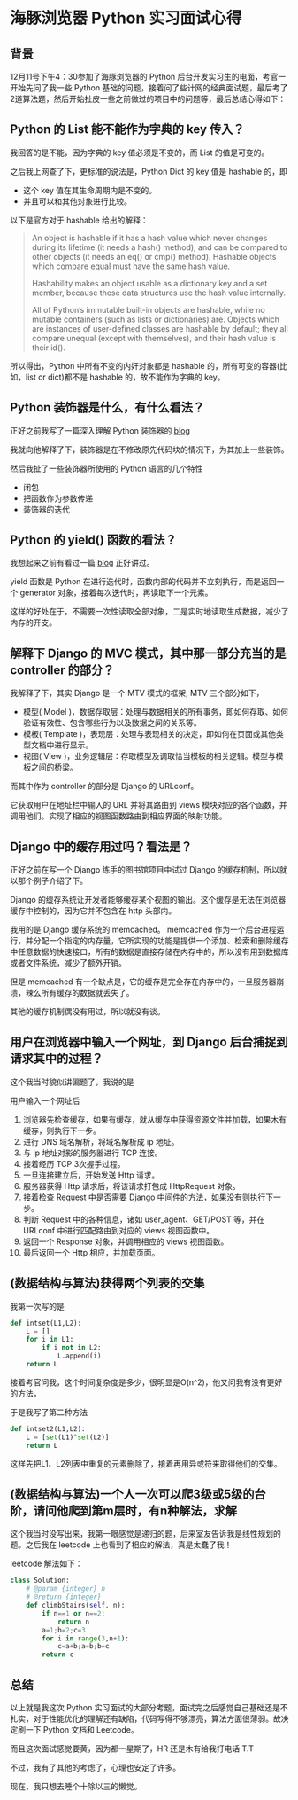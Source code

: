 # 海豚浏览器 Python 实习面试心得

## 背景
12月11号下午4：30参加了海豚浏览器的 Python 后台开发实习生的电面，考官一开始先问了我一些 Python 基础的问题，接着问了些计网的经典面试题，最后考了2道算法题，然后开始扯皮一些之前做过的项目中的问题等，最后总结心得如下：
<!--more-->

## Python 的 List 能不能作为字典的 key 传入？
我回答的是不能，因为字典的 key 值必须是不变的，而 List 的值是可变的。

之后我上网查了下，更标准的说法是，Python Dict 的 key 值是 hashable 的，即

- 这个 key 值在其生命周期内是不变的。
- 并且可以和其他对象进行比较。

以下是官方对于 hashable 给出的解释：
>
> An object is hashable if it has a hash value which never changes during its lifetime (it needs a hash() method), and can be compared to other objects (it needs an eq() or cmp() method). Hashable objects which compare equal must have the same hash value.
>
> Hashability makes an object usable as a dictionary key and a set member, because these data structures use the hash value internally.
>
> All of Python’s immutable built-in objects are hashable, while no mutable containers (such as lists or dictionaries) are. Objects which are instances of user-defined classes are hashable by default; they all compare unequal (except with themselves), and their hash value is their id().

所以得出，Python 中所有不变的内奸对象都是 hashable 的，所有可变的容器(比如，list or dict)都不是 hashable 的，故不能作为字典的 key。

## Python 装饰器是什么，有什么看法？
正好之前我写了一篇深入理解 Python 装饰器的 [blog](http://thehackercat.me/blog/2015/12/07/python-decorator-learning/)

我就向他解释了下，装饰器是在不修改原先代码块的情况下，为其加上一些装饰。

然后我扯了一些装饰器所使用的 Python 语言的几个特性

- 闭包
- 把函数作为参数传递
- 装饰器的迭代

## Python 的 yield() 函数的看法？
我想起来之前有看过一篇 [blog](http://pyzh.readthedocs.org/en/latest/the-python-yield-keyword-explained.html) 正好讲过。

yield 函数是 Python 在进行迭代时，函数内部的代码并不立刻执行，而是返回一个 generator 对象，接着每次迭代时，再读取下一个元素。

这样的好处在于，不需要一次性读取全部对象，二是实时地读取生成数据，减少了内存的开支。

## 解释下 Django 的 MVC 模式，其中那一部分充当的是 controller 的部分？
我解释了下，其实 Django 是一个 MTV 模式的框架, MTV 三个部分如下，

- 模型( Model )，数据存取层：处理与数据相关的所有事务，即如何存取、如何验证有效性、包含哪些行为以及数据之间的关系等。
- 模板( Template )，表现层：处理与表现相关的决定，即如何在页面或其他类型文档中进行显示。
- 视图( View )，业务逻辑层：存取模型及调取恰当模板的相关逻辑。模型与模板之间的桥梁。

而其中作为 controller 的部分是 Django 的 URLconf。

它获取用户在地址栏中输入的 URL 并将其路由到 views 模块对应的各个函数，并调用他们。实现了相应的视图函数路由到相应界面的映射功能。

## Django 中的缓存用过吗？看法是？
正好之前在写一个 Django 练手的图书馆项目中试过 Django 的缓存机制，所以就以那个例子介绍了下。

Django 的缓存系统让开发者能够缓存某个视图的输出。这个缓存是无法在浏览器缓存中控制的，因为它并不包含在 http 头部内。

我用的是 Django 缓存系统的 memcached。 memcached 作为一个后台进程运行，并分配一个指定的内存量，它所实现的功能是提供一个添加、检索和删除缓存中任意数据的快速接口，所有的数据是直接存储在内存中的，所以没有用到数据库或者文件系统，减少了额外开销。

但是 memcached 有一个缺点是，它的缓存是完全存在内存中的，一旦服务器崩溃，辣么所有缓存的数据就丢失了。

其他的缓存机制偶没有用过，所以就没有谈。

## 用户在浏览器中输入一个网址，到 Django 后台捕捉到请求其中的过程？
这个我当时貌似讲偏题了，我说的是

用户输入一个网址后

1. 浏览器先检查缓存，如果有缓存，就从缓存中获得资源文件并加载，如果木有缓存，则执行下一步。
2. 进行 DNS 域名解析，将域名解析成 ip 地址。
3. 与 ip 地址对影的服务器进行 TCP 连接。
4. 接着经历 TCP 3次握手过程。
5. 一旦连接建立后，开始发送 Http 请求。
6. 服务器获得 Http 请求后，将该请求打包成 HttpRequest 对象。
7. 接着检查 Request 中是否需要 Django 中间件的方法，如果没有则执行下一步。
8. 判断 Request 中的各种信息，诸如 user_agent、GET/POST 等，并在 URLconf 中进行匹配路由到对应的 views 视图函数中。
9. 返回一个 Response 对象，并调用相应的 views 视图函数。
10. 最后返回一个 Http 相应，并加载页面。

## (数据结构与算法)获得两个列表的交集
我第一次写的是
``` python
def intset(L1,L2):
	L = []
	for i in L1:
		if i not in L2:
			L.append(i)
	return L
```
接着考官问我，这个时间复杂度是多少，很明显是O(n^2)，他又问我有没有更好的方法，

于是我写了第二种方法
``` python
def intset2(L1,L2):
	L = [set(L1)^set(L2)]
	return L
```
这样先把L1、L2列表中重复的元素删除了，接着再用异或符来取得他们的交集。

## (数据结构与算法)一个人一次可以爬3级或5级的台阶，请问他爬到第m层时，有n种解法，求解
这个我当时没写出来，我第一眼感觉是递归的题，后来室友告诉我是线性规划的题。之后我在 leetcode 上也看到了相应的解法，真是太蠢了我！

leetcode 解法如下：
``` python
class Solution:
    # @param {integer} n
    # @return {integer}
    def climbStairs(self, n):
        if n==1 or n==2:
            return n
        a=1;b=2;c=3
        for i in range(3,n+1):
            c=a+b;a=b;b=c
        return c
```

## 总结
以上就是我这次 Python 实习面试的大部分考题，面试完之后感觉自己基础还是不扎实，对于性能优化的理解还有缺陷，代码写得不够漂亮，算法方面很薄弱。故决定刷一下 Python 文档和 Leetcode。

而且这次面试感觉要黄，因为都一星期了，HR 还是木有给我打电话 T.T

不过，我有了其他的考虑了，心理也安定了许多。

现在，我只想去睡个十除以三的懒觉。

